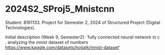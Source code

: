 # 2024S2_SProj5_Mnistcnn
Student: 8161133. Project for Semester 2, 2024 of Structured Project (Digital Technologies).

Initial description (Week 9, Semester2): 'fully connected neural network in c . analyzing the mnist dataset of numbers https://www.kaggle.com/datasets/hojjatk/mnist-dataset'
